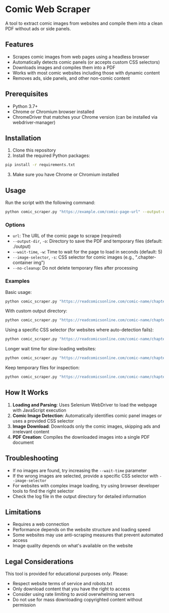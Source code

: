 # Comic Web Scraper

A tool to extract comic images from websites and compile them into a clean PDF without ads or side panels.

## Features

- Scrapes comic images from web pages using a headless browser
- Automatically detects comic panels (or accepts custom CSS selectors)
- Downloads images and compiles them into a PDF
- Works with most comic websites including those with dynamic content
- Removes ads, side panels, and other non-comic content

## Prerequisites

- Python 3.7+
- Chrome or Chromium browser installed
- ChromeDriver that matches your Chrome version (can be installed via webdriver-manager)

## Installation

1. Clone this repository
2. Install the required Python packages:

```bash
pip install -r requirements.txt
```

3. Make sure you have Chrome or Chromium installed

## Usage

Run the script with the following command:

```bash
python comic_scraper.py "https://example.com/comic-page-url" --output-dir ./my_comics
```

### Options

- `url`: The URL of the comic page to scrape (required)
- `--output-dir`, `-o`: Directory to save the PDF and temporary files (default: ./output)
- `--wait-time`, `-w`: Time to wait for the page to load in seconds (default: 5)
- `--image-selector`, `-s`: CSS selector for comic images (e.g., ".chapter-container img")
- `--no-cleanup`: Do not delete temporary files after processing

### Examples

Basic usage:
```bash
python comic_scraper.py "https://readcomicsonline.com/comic-name/chapter-1"
```

With custom output directory:
```bash
python comic_scraper.py "https://readcomicsonline.com/comic-name/chapter-1" -o ./my_comics
```

Using a specific CSS selector (for websites where auto-detection fails):
```bash
python comic_scraper.py "https://readcomicsonline.com/comic-name/chapter-1" -s ".chapter-container img"
```

Longer wait time for slow-loading websites:
```bash
python comic_scraper.py "https://readcomicsonline.com/comic-name/chapter-1" -w 10
```

Keep temporary files for inspection:
```bash
python comic_scraper.py "https://readcomicsonline.com/comic-name/chapter-1" --no-cleanup
```

## How It Works

1. **Loading and Parsing**: Uses Selenium WebDriver to load the webpage with JavaScript execution
2. **Comic Image Detection**: Automatically identifies comic panel images or uses a provided CSS selector
3. **Image Download**: Downloads only the comic images, skipping ads and irrelevant content
4. **PDF Creation**: Compiles the downloaded images into a single PDF document

## Troubleshooting

- If no images are found, try increasing the `--wait-time` parameter
- If the wrong images are selected, provide a specific CSS selector with `--image-selector`
- For websites with complex image loading, try using browser developer tools to find the right selector
- Check the log file in the output directory for detailed information

## Limitations

- Requires a web connection
- Performance depends on the website structure and loading speed
- Some websites may use anti-scraping measures that prevent automated access
- Image quality depends on what's available on the website

## Legal Considerations

This tool is provided for educational purposes only. Please:

- Respect website terms of service and robots.txt
- Only download content that you have the right to access
- Consider using rate limiting to avoid overwhelming servers
- Do not use for mass downloading copyrighted content without permission 
